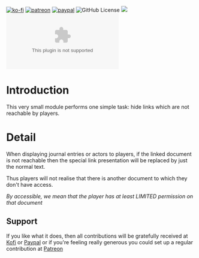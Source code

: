 [![ko-fi](https://img.shields.io/badge/Ko--Fi-farling-success)](https://ko-fi.com/farling)
[![patreon](https://img.shields.io/badge/Patreon-amusingtime-success)](https://patreon.com/amusingtime)
[![paypal](https://img.shields.io/badge/Paypal-farling-success)](https://paypal.me/farling)
![GitHub License](https://img.shields.io/github/license/farling42/fvtt-disguise-unreachable-links)
![](https://img.shields.io/badge/Foundry-v9-informational)
![Latest Release Download Count](https://img.shields.io/github/downloads/farling42/fvtt-disguise-unreachable-links/latest/module.zip)

# Introduction

This very small module performs one simple task: hide links which are not reachable by players.

# Detail

When displaying journal entries or actors to players, if the linked document is not reachable then the special link presentation will be replaced by just the normal text.

Thus players will not realise that there is another document to which they don't have access.

*By accessible, we mean that the player has at least LIMITED permission on that document*

## Support

If you like what it does, then all contributions will be gratefully received at [Kofi](https://ko-fi.com/farling) or [Paypal](https://paypal.me/farling)
or if you're feeling really generous you could set up a regular contribution at [Patreon](https://www.patreon.com/amusingtime) 
